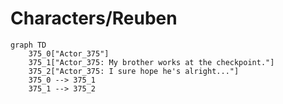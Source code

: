 # Characters/Reuben


```mermaid
graph TD
    375_0["Actor_375"]
    375_1["Actor_375: My brother works at the checkpoint."]
    375_2["Actor_375: I sure hope he's alright..."]
    375_0 --> 375_1
    375_1 --> 375_2
```